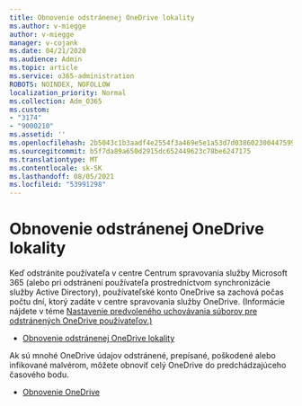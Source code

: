 ```yaml
---
title: Obnovenie odstránenej OneDrive lokality
ms.author: v-miegge
author: v-miegge
manager: v-cojank
ms.date: 04/21/2020
ms.audience: Admin
ms.topic: article
ms.service: o365-administration
ROBOTS: NOINDEX, NOFOLLOW
localization_priority: Normal
ms.collection: Adm_O365
ms.custom:
- "3174"
- "9000210"
ms.assetid: ''
ms.openlocfilehash: 2b5043c1b3aadf4e2554f3a469e5e1a53d7d038602300447599ff1c13cf31271
ms.sourcegitcommit: b5f7da89a650d2915dc652449623c78be6247175
ms.translationtype: MT
ms.contentlocale: sk-SK
ms.lasthandoff: 08/05/2021
ms.locfileid: "53991298"
---
```

# <a name="restore-a-deleted-onedrive-site"></a>Obnovenie odstránenej OneDrive lokality

Keď odstránite používateľa v centre Centrum spravovania služby Microsoft 365 (alebo pri odstránení používateľa prostredníctvom synchronizácie služby Active Directory), používateľské konto OneDrive sa zachová počas počtu dní, ktorý zadáte v centre spravovania služby OneDrive. (Informácie nájdete v téme [Nastavenie predvoleného uchovávania súborov pre odstránených OneDrive používateľov.)](https://docs.microsoft.com/onedrive/set-retention)

* [Obnovenie odstránenej OneDrive lokality](https://docs.microsoft.com/onedrive/restore-deleted-onedrive)

Ak sú mnohé OneDrive údajov odstránené, prepísané, poškodené alebo infikované malvérom, môžete obnoviť celý OneDrive do predchádzajúceho časového bodu.

* [Obnovenie OneDrive](https://support.office.com/article/Restore-your-OneDrive-fa231298-759d-41cf-bcd0-25ac53eb8a15)